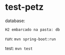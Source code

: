# test-petz

database:

`H2 embarcado na pasta: db`

run: 
`
mvn spring-boot:run
`

test: 
`
mvn test
`
